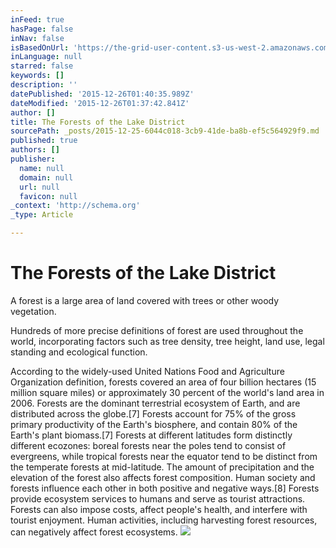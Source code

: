 ```yaml
---
inFeed: true
hasPage: false
inNav: false
isBasedOnUrl: 'https://the-grid-user-content.s3-us-west-2.amazonaws.com/d789bceb-2609-437d-9a26-d88bf78cd583.png'
inLanguage: null
starred: false
keywords: []
description: ''
datePublished: '2015-12-26T01:40:35.989Z'
dateModified: '2015-12-26T01:37:42.841Z'
author: []
title: The Forests of the Lake District
sourcePath: _posts/2015-12-25-6044c018-3cb9-41de-ba8b-ef5c564929f9.md
published: true
authors: []
publisher:
  name: null
  domain: null
  url: null
  favicon: null
_context: 'http://schema.org'
_type: Article

---
```

# The Forests of the Lake District

A forest is a large area of land covered with trees or other woody vegetation.

Hundreds of more precise definitions of forest are used throughout the world, incorporating factors such as tree density, tree height, land use, legal standing and ecological function.

According to the widely-used United Nations Food and Agriculture Organization definition, forests covered an area of four billion hectares (15 million square miles) or approximately 30 percent of the world's land area in 2006\.  Forests are the dominant terrestrial ecosystem of Earth, and are distributed across the globe.\[7\] Forests account for 75% of the gross primary productivity of the Earth's biosphere, and contain 80% of the Earth's plant biomass.\[7\]
Forests at different latitudes form distinctly different ecozones: boreal forests near the poles tend to consist of evergreens, while tropical forests near the equator tend to be distinct from the temperate forests at mid-latitude. The amount of precipitation and the elevation of the forest also affects forest composition.
Human society and forests influence each other in both positive and negative ways.\[8\] Forests provide ecosystem services to humans and serve as tourist attractions. Forests can also impose costs, affect people's health, and interfere with tourist enjoyment. Human activities, including harvesting forest resources, can negatively affect forest ecosystems.
![](https://the-grid-user-content.s3-us-west-2.amazonaws.com/d789bceb-2609-437d-9a26-d88bf78cd583.png)